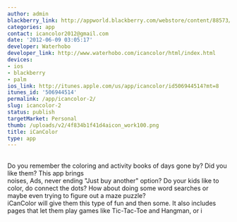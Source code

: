 ```yaml
---
author: admin
blackberry_link: http://appworld.blackberry.com/webstore/content/88573/?lang=EN
categories: app
contact: icancolor2012@gmail.com
date: '2012-06-09 03:05:17'
developer: Waterhobo
developer_link: http://www.waterhobo.com/icancolor/html/index.html
devices: 
- ios
- blackberry
- palm
ios_link: http://itunes.apple.com/us/app/icancolor/id506944514?mt=8
itunes_id: '506944514'
permalink: /app/icancolor-2/
slug: icancolor-2
status: publish
targetMarket: Personal
thumb: /uploads/v2/4f834b1f41d4aicon_work100.png
title: iCanColor
type: app
---
```


<br />
Do you remember the coloring and activity books of days gone by?  Did you like them?  This app brings <br />
noises, Ads, never ending "Just buy another" option?  Do your kids like to color, do connect the dots?  How about doing some word searches or maybe even trying to figure out a maze puzzle? <br />
iCanColor will give them this type of fun and then some. It also includes pages that let them play games like Tic-Tac-Toe and Hangman, or i